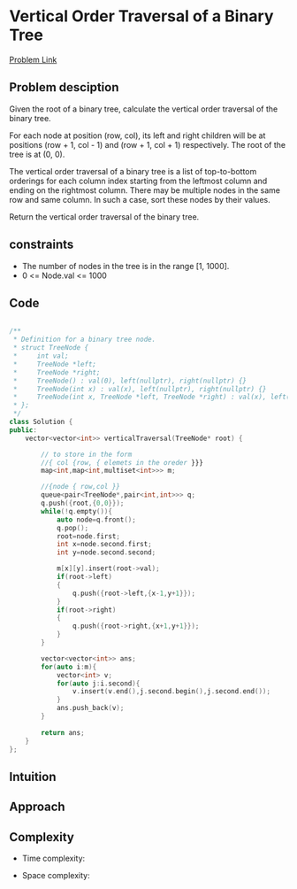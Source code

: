 # Vertical Order Traversal of a Binary Tree
[Problem Link](https://leetcode.com/problems/vertical-order-traversal-of-a-binary-tree/description/)

## Problem desciption 

Given the root of a binary tree, calculate the vertical order traversal of the binary tree.

For each node at position (row, col), its left and right children will be at positions (row + 1, col - 1) and (row + 1, col + 1) respectively. The root of the tree is at (0, 0).

The vertical order traversal of a binary tree is a list of top-to-bottom orderings for each column index starting from the leftmost column and ending on the rightmost column. There may be multiple nodes in the same row and same column. In such a case, sort these nodes by their values.

Return the vertical order traversal of the binary tree.

## constraints
* The number of nodes in the tree is in the range [1, 1000].
* 0 <= Node.val <= 1000

## Code
```cpp

/**
 * Definition for a binary tree node.
 * struct TreeNode {
 *     int val;
 *     TreeNode *left;
 *     TreeNode *right;
 *     TreeNode() : val(0), left(nullptr), right(nullptr) {}
 *     TreeNode(int x) : val(x), left(nullptr), right(nullptr) {}
 *     TreeNode(int x, TreeNode *left, TreeNode *right) : val(x), left(left), right(right) {}
 * };
 */
class Solution {
public:
    vector<vector<int>> verticalTraversal(TreeNode* root) {

        // to store in the form 
        //{ col {row, { elemets in the oreder }}}
        map<int,map<int,multiset<int>>> m;

        //{node { row,col }}
        queue<pair<TreeNode*,pair<int,int>>> q;
        q.push({root,{0,0}});
        while(!q.empty()){
            auto node=q.front();
            q.pop();
            root=node.first;
            int x=node.second.first;
            int y=node.second.second;

            m[x][y].insert(root->val);
            if(root->left)
            {
                q.push({root->left,{x-1,y+1}});
            }
            if(root->right)
            {
                q.push({root->right,{x+1,y+1}});
            }
        }

        vector<vector<int>> ans;
        for(auto i:m){
            vector<int> v;
            for(auto j:i.second){
                v.insert(v.end(),j.second.begin(),j.second.end());
            }
            ans.push_back(v);
        }
        
        return ans;
    }
};

```

## Intuition


## Approach


## Complexity
- Time complexity:


- Space complexity:
